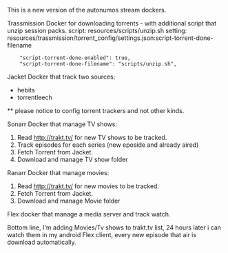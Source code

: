 This is a new version of the autonumos stream dockers.

Trassmission Docker for downloading torrents
    - with additional script that unzip session packs.
      script: resources/scripts/unzip.sh
      setting: resources/trassmission/torrent_config/settings.json:script-torrent-done-filename
      
        "script-torrent-done-enabled": true,
        "script-torrent-done-filename": "scripts/unzip.sh",
       


Jacket Docker that track two sources:
  - hebits
  - torrentleech

  ** please notice to config torrent trackers and not other kinds.

Sonarr Docker that manage TV shows:
1. Read http://trakt.tv/ for new TV shows to be tracked.
2. Track episodes for each series (new eposide and already aired)
3. Fetch Torrent from Jacket.
4. Download and manage TV show folder

Ranarr Docker that manage movies:
1. Read http://trakt.tv/ for new movies to be tracked.
2. Fetch Torrent from Jacket.
3. Download and manage Movie folder

Flex docker that manage a media server and track watch.


Bottom line,
I'm adding Movies/Tv shows to trakt.tv list, 24 hours later i can watch them in my android Flex client, every new episode that air is download automatically. 